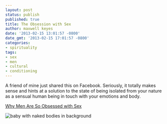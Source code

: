 ```yaml
---
layout: post
status: publish
published: true
title: The Obsession with Sex
author: maxwell keyes
date: '2013-02-15 13:01:57 -0800'
date_gmt: '2013-02-15 17:01:57 -0800'
categories:
- spirituality
tags:
- sex
- men
- cultural
- conditioning
---
```


A friend of mine just shared this on Facebook. Seriously, it totally makes sense and hints at a solution to the state
of being isolated from your nature as a sensual human being in touch with your emotions and body.

[Why Men Are So Obsessed with Sex](http://www.interchangecounseling.com/blog/why-men-are-so-obsessed-with-sex/)

![baby with naked bodies in background](http://assets.redconfetti.com/images/posts/man-baby-bodies.jpg "baby with naked bodies in background")
